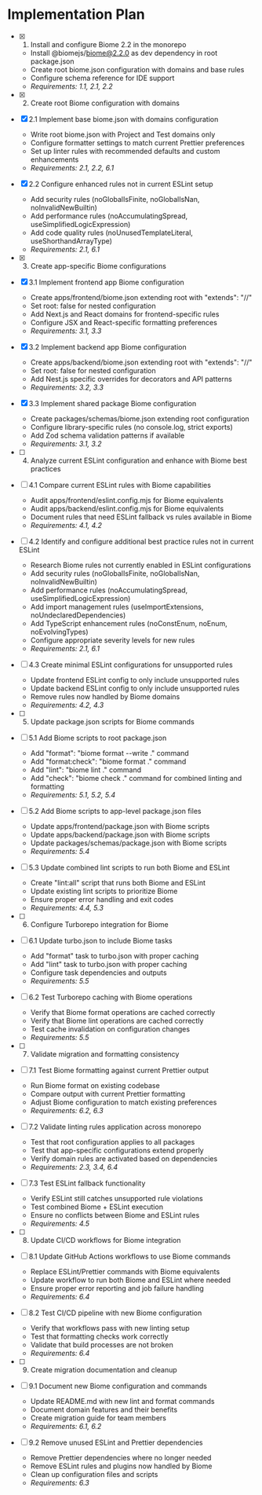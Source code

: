 # Implementation Plan

- [x] 1. Install and configure Biome 2.2 in the monorepo

  - Install @biomejs/biome@2.2.0 as dev dependency in root package.json
  - Create root biome.json configuration with domains and base rules
  - Configure schema reference for IDE support
  - _Requirements: 1.1, 2.1, 2.2_

- [x] 2. Create root Biome configuration with domains
- [x] 2.1 Implement base biome.json with domains configuration

  - Write root biome.json with Project and Test domains only
  - Configure formatter settings to match current Prettier preferences
  - Set up linter rules with recommended defaults and custom enhancements
  - _Requirements: 2.1, 2.2, 6.1_

- [x] 2.2 Configure enhanced rules not in current ESLint setup

  - Add security rules (noGlobalIsFinite, noGlobalIsNan, noInvalidNewBuiltin)
  - Add performance rules (noAccumulatingSpread, useSimplifiedLogicExpression)
  - Add code quality rules (noUnusedTemplateLiteral, useShorthandArrayType)
  - _Requirements: 2.1, 6.1_

- [x] 3. Create app-specific Biome configurations
- [x] 3.1 Implement frontend app Biome configuration

  - Create apps/frontend/biome.json extending root with "extends": "//"
  - Set root: false for nested configuration
  - Add Next.js and React domains for frontend-specific rules
  - Configure JSX and React-specific formatting preferences
  - _Requirements: 3.1, 3.3_

- [x] 3.2 Implement backend app Biome configuration

  - Create apps/backend/biome.json extending root with "extends": "//"
  - Set root: false for nested configuration
  - Add Nest.js specific overrides for decorators and API patterns
  - _Requirements: 3.2, 3.3_

- [x] 3.3 Implement shared package Biome configuration

  - Create packages/schemas/biome.json extending root configuration
  - Configure library-specific rules (no console.log, strict exports)
  - Add Zod schema validation patterns if available
  - _Requirements: 3.1, 3.2_

- [ ] 4. Analyze current ESLint configuration and enhance with Biome best practices
- [ ] 4.1 Compare current ESLint rules with Biome capabilities

  - Audit apps/frontend/eslint.config.mjs for Biome equivalents
  - Audit apps/backend/eslint.config.mjs for Biome equivalents
  - Document rules that need ESLint fallback vs rules available in Biome
  - _Requirements: 4.1, 4.2_

- [ ] 4.2 Identify and configure additional best practice rules not in current ESLint

  - Research Biome rules not currently enabled in ESLint configurations
  - Add security rules (noGlobalIsFinite, noGlobalIsNan, noInvalidNewBuiltin)
  - Add performance rules (noAccumulatingSpread, useSimplifiedLogicExpression)
  - Add import management rules (useImportExtensions, noUndeclaredDependencies)
  - Add TypeScript enhancement rules (noConstEnum, noEnum, noEvolvingTypes)
  - Configure appropriate severity levels for new rules
  - _Requirements: 2.1, 6.1_

- [ ] 4.3 Create minimal ESLint configurations for unsupported rules

  - Update frontend ESLint config to only include unsupported rules
  - Update backend ESLint config to only include unsupported rules
  - Remove rules now handled by Biome domains
  - _Requirements: 4.2, 4.3_

- [ ] 5. Update package.json scripts for Biome commands
- [ ] 5.1 Add Biome scripts to root package.json

  - Add "format": "biome format --write ." command
  - Add "format:check": "biome format ." command
  - Add "lint": "biome lint ." command
  - Add "check": "biome check ." command for combined linting and formatting
  - _Requirements: 5.1, 5.2, 5.4_

- [ ] 5.2 Add Biome scripts to app-level package.json files

  - Update apps/frontend/package.json with Biome scripts
  - Update apps/backend/package.json with Biome scripts
  - Update packages/schemas/package.json with Biome scripts
  - _Requirements: 5.4_

- [ ] 5.3 Update combined lint scripts to run both Biome and ESLint

  - Create "lint:all" script that runs both Biome and ESLint
  - Update existing lint scripts to prioritize Biome
  - Ensure proper error handling and exit codes
  - _Requirements: 4.4, 5.3_

- [ ] 6. Configure Turborepo integration for Biome
- [ ] 6.1 Update turbo.json to include Biome tasks

  - Add "format" task to turbo.json with proper caching
  - Add "lint" task to turbo.json with proper caching
  - Configure task dependencies and outputs
  - _Requirements: 5.5_

- [ ] 6.2 Test Turborepo caching with Biome operations

  - Verify that Biome format operations are cached correctly
  - Verify that Biome lint operations are cached correctly
  - Test cache invalidation on configuration changes
  - _Requirements: 5.5_

- [ ] 7. Validate migration and formatting consistency
- [ ] 7.1 Test Biome formatting against current Prettier output

  - Run Biome format on existing codebase
  - Compare output with current Prettier formatting
  - Adjust Biome configuration to match existing preferences
  - _Requirements: 6.2, 6.3_

- [ ] 7.2 Validate linting rules application across monorepo

  - Test that root configuration applies to all packages
  - Test that app-specific configurations extend properly
  - Verify domain rules are activated based on dependencies
  - _Requirements: 2.3, 3.4, 6.4_

- [ ] 7.3 Test ESLint fallback functionality

  - Verify ESLint still catches unsupported rule violations
  - Test combined Biome + ESLint execution
  - Ensure no conflicts between Biome and ESLint rules
  - _Requirements: 4.5_

- [ ] 8. Update CI/CD workflows for Biome integration
- [ ] 8.1 Update GitHub Actions workflows to use Biome commands

  - Replace ESLint/Prettier commands with Biome equivalents
  - Update workflow to run both Biome and ESLint where needed
  - Ensure proper error reporting and job failure handling
  - _Requirements: 6.4_

- [ ] 8.2 Test CI/CD pipeline with new Biome configuration

  - Verify that workflows pass with new linting setup
  - Test that formatting checks work correctly
  - Validate that build processes are not broken
  - _Requirements: 6.4_

- [ ] 9. Create migration documentation and cleanup
- [ ] 9.1 Document new Biome configuration and commands

  - Update README.md with new lint and format commands
  - Document domain features and their benefits
  - Create migration guide for team members
  - _Requirements: 6.1, 6.2_

- [ ] 9.2 Remove unused ESLint and Prettier dependencies
  - Remove Prettier dependencies where no longer needed
  - Remove ESLint rules and plugins now handled by Biome
  - Clean up configuration files and scripts
  - _Requirements: 6.3_
